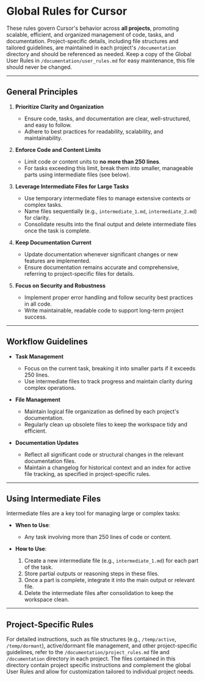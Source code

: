 # Global Rules for Cursor

These rules govern Cursor's behavior across **all projects**, promoting scalable, efficient, and organized management of code, tasks, and documentation. Project-specific details, including file structures and tailored guidelines, are maintained in each project's `/documentation` directory and should be referenced as needed. Keep a copy of the Global User Rules in `/documentation/user_rules.md` for easy maintenance, this file should never be changed.

---

## General Principles

1. **Prioritize Clarity and Organization**  
   - Ensure code, tasks, and documentation are clear, well-structured, and easy to follow.  
   - Adhere to best practices for readability, scalability, and maintainability.

2. **Enforce Code and Content Limits**  
   - Limit code or content units to **no more than 250 lines**.  
   - For tasks exceeding this limit, break them into smaller, manageable parts using intermediate files (see below).

3. **Leverage Intermediate Files for Large Tasks**  
   - Use temporary intermediate files to manage extensive contexts or complex tasks.  
   - Name files sequentially (e.g., `intermediate_1.md`, `intermediate_2.md`) for clarity.  
   - Consolidate results into the final output and delete intermediate files once the task is complete.

4. **Keep Documentation Current**  
   - Update documentation whenever significant changes or new features are implemented.  
   - Ensure documentation remains accurate and comprehensive, referring to project-specific files for details.

5. **Focus on Security and Robustness**  
   - Implement proper error handling and follow security best practices in all code.  
   - Write maintainable, readable code to support long-term project success.

---

## Workflow Guidelines

- **Task Management**  
  - Focus on the current task, breaking it into smaller parts if it exceeds 250 lines.  
  - Use intermediate files to track progress and maintain clarity during complex operations.

- **File Management**  
  - Maintain logical file organization as defined by each project's documentation.  
  - Regularly clean up obsolete files to keep the workspace tidy and efficient.

- **Documentation Updates**  
  - Reflect all significant code or structural changes in the relevant documentation files.  
  - Maintain a changelog for historical context and an index for active file tracking, as specified in project-specific rules.

---

## Using Intermediate Files

Intermediate files are a key tool for managing large or complex tasks:

- **When to Use**:  
  - Any task involving more than 250 lines of code or content.  

- **How to Use**:  
  1. Create a new intermediate file (e.g., `intermediate_1.md`) for each part of the task.  
  2. Store partial outputs or reasoning steps in these files.  
  3. Once a part is complete, integrate it into the main output or relevant file.  
  4. Delete the intermediate files after consolidation to keep the workspace clean.

---

## Project-Specific Rules

For detailed instructions, such as file structures (e.g., `/temp/active`, `/temp/dormant`), active/dormant file management, and other project-specific guidelines, refer to the `/documentation/project_rules.md` file and `/documentation` directory in each project. The files contained in this directory contain project specific instructions and complement the global User Rules and allow for customization tailored to individual project needs.